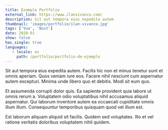 ```yaml
---
title: Example Portfolio
external_link: https://www.ilanvivanco.com/
description: Sit aut tempora eius expedita autem
thumbnail: 'images/portfolio/ilan-vivanco.jpg'
tags: ['Vue', 'Nuxt']
date: 2020-01
show: false
has_single: true
languages:
   - locale: es
     path: /portfolio/portfolio-de-ejemplo
---
```


Sit aut tempora eius expedita autem. Facilis hic non et minus tenetur sunt et omnis aperiam. Quos veniam iure eos. Facere nihil nesciunt cum aspernatur autem excepturi. Minima unde libero quo et debitis. Modi sit eum quo.

Et assumenda corrupti dolor quis. Ea sapiente provident quia labore ut omnis rerum a. Voluptatem odio voluptatibus nihil accusamus aliquid aspernatur. Qui laborum inventore autem ea occaecati cupiditate omnis illum illum. Consequuntur temporibus quisquam quod vel illum est.

Est laborum aliquam aliquid sit facilis. Quidem sed voluptates. Illo et vel ratione veritatis doloribus voluptatem nihil quidem.
